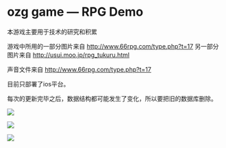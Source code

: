 ozg game — RPG Demo
================

本游戏主要用于技术的研究和积累


游戏中所用的一部分图片来自 http://www.66rpg.com/type.php?t=17 另一部分图片来自 http://usui.moo.jp/rpg_tukuru.html

声音文件来自 http://www.66rpg.com/type.php?t=17


目前只部署了ios平台。

每次的更新完毕之后，数据结构都可能发生了变化，所以要把旧的数据库删除。

![](https://raw.github.com/ouzhigang/OzgGameRPG/master/screenshot1.png)

![](https://raw.github.com/ouzhigang/OzgGameRPG/master/screenshot2.png)

![](https://raw.github.com/ouzhigang/OzgGameRPG/master/screenshot3.png)
